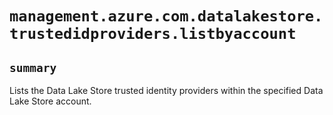 # `management.azure.com.datalakestore.trustedidproviders.listbyaccount`

## `summary`
Lists the Data Lake Store trusted identity providers within the specified Data Lake Store account.


